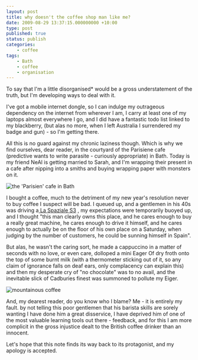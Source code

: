 ```yaml
---
layout: post
title: why doesn't the coffee shop man like me?
date: 2009-08-29 13:37:15.000000000 +10:00
type: post
published: true
status: publish
categories:
    - coffee
tags:
    - Bath
    - coffee
    - organisation
---
```


<p> To  say that I'm a little disorganised* would be a gross understatement  of the truth, but I'm developing ways to deal with it.</p>
<p> I've  got a mobile internet dongle, so I can indulge my outrageous  dependency on the internet from wherever I am, I carry at least one  of my laptops almost everywhere I go, and I did have a fantastic todo  list linked to my blackberry, (but alas no more, when I left  Australia I surrendered my badge and gun) - so I'm getting there.</p>
<p> All  this is no guard against my chronic laziness though. Which is why we  find ourselves, dear reader, in the courtyard of the Parisiene cafe  (predictive wants to write parasite - curiously appropriate) in Bath.  Today is my friend NeAl is getting married to Sarah, and I'm wrapping  their present in a cafe after nipping into a smiths and buying  wrapping paper with monsters on it.</p>
<p><img src="{{ site.baseurl }}/assets/6016_252636155612_541400612_8545867_6765128_n.jpg" alt="the 'Parisien' cafe in Bath" /></p>
<p> I  bought a coffee, much to the detriment of my new year's resolution  never to buy coffee I suspect will be bad. I queued up, and a  gentlemen in his 40s was driving a<a href="http://www.laspaziale.com/english/s3_seletron_scheda_en.html"> La  Spaziale S3</a>  , my expectations were temporarily buoyed up, and I thought &quot;this  man clearly owns this place, and he cares enough to buy a really  great machine, he cares enough to drive it himself, and he cares  enough to actually be on the floor of his own place on a Saturday,  when judging by the number of customers, he could be sunning himself  in Spain&quot;.</p>
<p> But  alas, he wasn't the caring sort, he made a cappuccino in a matter of  seconds with no love, or even care, dolloped a mini Eager Of dry  froth onto the top of some burnt milk (with a thermometer sticking  out of it, so any claim of ignorance falls on deaf ears, only  complacency can explain this) and then my desperate cry of &quot;no  chocolate&quot; was to no avail, and the inevitable slick of  Cadburies finest was summoned to pollute my Eiger.</p>
<p> <img src="{{ site.baseurl }}/assets/6016_252636145612_541400612_8545865_2150950_n.jpg" alt="mountainous coffee" /></p>
<p> And,  my dearest reader, do you know who I blame? Me - it is entirely my  fault. by not telling this poor gentlemen that his barista skills are  sorely wanting I have done him a great disservice, I have deprived  him of one of the most valuable learning tools out there - feedback,  and for this I am more complicit in the gross injustice dealt to the  British coffee drinker than an innocent.</p>
<p> Let's  hope that this note finds its way back to its protagonist, and my  apology is accepted.</p>
